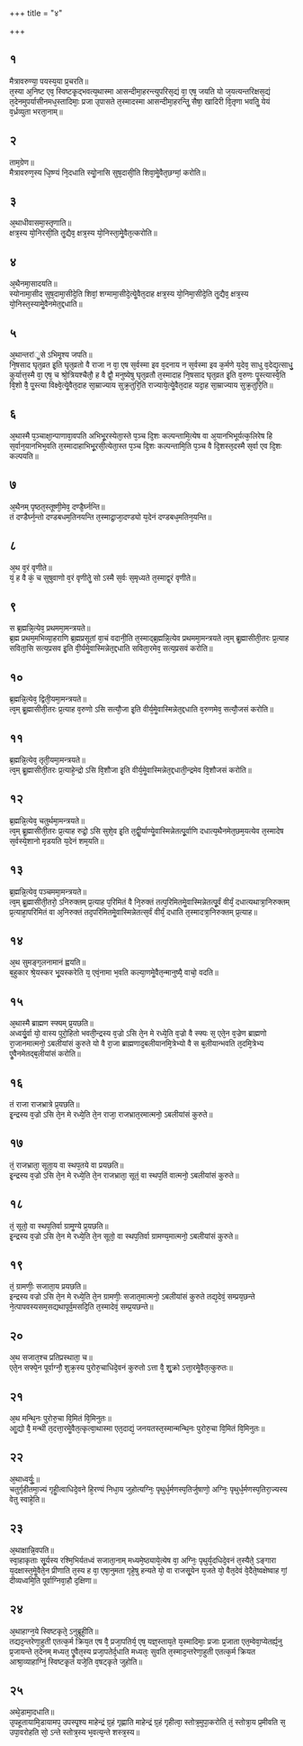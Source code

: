 +++
title = "४"

+++
## १
मैत्रावरुण्या᳘ पयस्य᳘या प्र᳘चरति॥  
त᳘स्या अ᳘निष्ट एव᳘ स्विष्टकृ᳘द्भवत्य᳘थास्मा आसन्दीमा᳘हरन्त्युपरिस᳘द्यं वा᳘ एष᳘ जयति यो ज᳘यत्यन्तरिक्षस᳘द्यं त᳘देनमुपर्यासीनमध᳘स्तादिमाः᳘ प्रजा उ᳘पासते त᳘स्मादस्मा आसन्दीमा᳘हरन्तिॗ सैषा᳘ खादिरी वि᳘तृणा भवतिॗ येयं व᳘र्ध्रव्युता भरता᳘नाम्॥  
## २
ताम᳘ग्रेण॥  
मैत्रावरुण᳘स्य धि᳘ष्ण्यं नि᳘दधाति स्योॗनासि सुष᳘दासी᳘ति शिवा᳘मेॗवैत᳘छग्मां᳘ करोति॥  
## ३
अ᳘थाधीवासमा᳘स्तृणाति॥  
क्षत्र᳘स्य यो᳘निरसी᳘ति तॗद्यैव᳘ क्षत्र᳘स्य यो᳘निस्ता᳘मेॗवैत᳘त्करोति॥  
## ४
अ᳘थैनमा᳘सादयति॥  
स्योनामा᳘सीद सुष᳘दामा᳘सीदे᳘ति शिवां᳘ शग्मामा᳘सीदे᳘त्येॗवैत᳘दाह क्षत्र᳘स्य यो᳘निमा᳘सीदे᳘ति तॗद्यैव᳘ क्षत्र᳘स्य यो᳘निस्त᳘स्यामेॗवैनमेत᳘द्दधाति॥  
## ५
अ᳘थान्तरांॗसे ऽभिमृ᳘श्य जपति॥  
नि᳘षसाद घृत᳘व्रत इ᳘ति घृत᳘व्रतो वै राजा न वा᳘ एष स᳘र्वस्मा इव व᳘दनाय न स᳘र्वस्मा इव क᳘र्मणे य᳘देव᳘ साधु व᳘देद्य᳘त्साधु᳘ कुर्यात्त᳘स्मै वा᳘ एष᳘ च श्रो᳘त्रियश्चैतौ᳘ ह वै द्वौ᳘ मनुष्येषु घृत᳘व्रतौ त᳘स्मादाह नि᳘षसाद घृत᳘व्रत इ᳘ति व᳘रुणः पॗस्त्यास्वे᳘ति वि᳘शो वै᳘ पॗस्त्या विक्ष्वे᳘त्येॗवैत᳘दाह सा᳘म्राज्याय सुक्र᳘तुरि᳘ति राज्याये᳘त्येॗवैत᳘दाह यदा᳘ह सा᳘म्राज्याय सुक्र᳘तुरि᳘ति॥  
## ६
अ᳘थास्मै प᳘ञ्चाक्षा᳘न्पाणावा᳘वपति अभिभू᳘रस्येता᳘स्ते प᳘ञ्च दि᳘शः कल्पन्तामि᳘त्येष वा अ᳘यानभिभूर्यत्क᳘लिरेष हि स᳘र्वान᳘यानभिभ᳘वति त᳘स्मादाहाभिभू᳘रसी᳘त्येता᳘स्त प᳘ञ्च दि᳘शः कल्पन्तामि᳘ति प᳘ञ्च वै दि᳘शस्त᳘दस्मै स᳘र्वा एव दि᳘शः कल्पयति॥  
## ७
अ᳘थैनम् पृष्ठत᳘स्तूष्णी᳘मेव᳘ दण्डै᳘र्घ्नन्ति॥  
तं दण्डैर्घ्न᳘न्तो दण्डबधम᳘तिनयन्ति त᳘स्माद्रा᳘जा᳘दण्ड्यो य᳘देनं दण्डबध᳘मतिन᳘यन्ति॥  
## ८
अ᳘थ व᳘रं वृणीते॥  
यं᳘ ह वै कं᳘ च सुषुवाणो व᳘रं वृणीतेॗ सो ऽस्मै स᳘र्वः स᳘मृध्यते त᳘स्माद्व᳘रं वृणीते॥  
## ९
स ब्र᳘ह्मन्नि᳘त्येव᳘ प्रथममा᳘मन्त्रयते॥  
ब्र᳘ह्म प्रथम᳘मभिव्या᳘हराणि ब्र᳘ह्मप्रसूतां वा᳘चं वदानी᳘ति त᳘स्माद्ब्र᳘ह्मन्नि᳘त्येव प्रथममा᳘मन्त्रयते त्व᳘म् ब्रॗह्मासीती᳘तरः प्र᳘त्याह सविता᳘सि सत्य᳘प्रसव इ᳘ति वी᳘र्यमेॗवास्मिन्नेत᳘द्दधाति सविता᳘रमेव᳘ सत्य᳘प्रसवं करोति॥  
## १०
ब्र᳘ह्मन्नि᳘त्येव᳘ द्विती᳘यमा᳘मन्त्रयते॥  
त्व᳘म् ब्रॗह्मासीती᳘तरः प्र᳘त्याह व᳘रुणो ऽसि सत्यौ᳘जा इ᳘ति वीर्य᳘मेॗवास्मिन्नेत᳘द्दधाति व᳘रुणमेव᳘ सत्यौ᳘जसं करोति॥  
## ११
ब्र᳘ह्मन्नि᳘त्येव᳘ तृती᳘यमा᳘मन्त्रयते॥  
त्व᳘म् ब्रॗह्मासीती᳘तरः प्र᳘त्याहे᳘न्द्रो ऽसि वि᳘शौजा इ᳘ति वीर्य᳘मेॗवास्मिन्नेत᳘द्दधाती᳘न्द्रमेव वि᳘शौजसं करोति॥  
## १२
ब्र᳘ह्मन्नि᳘त्येव᳘ चतुर्थमा᳘मन्त्रयते॥  
त्व᳘म् ब्रॗह्मासीती᳘तरः प्र᳘त्याह रुद्रो᳘ ऽसि सुशे᳘व इ᳘ति त᳘द्वीॗर्याण्येॗवास्मिन्नेतत्पू᳘र्वाणि दधात्य᳘थैनमेत᳘छम᳘यत्येव त᳘स्मादेष स᳘र्वस्ये᳘शानो मृडयति य᳘देनं शम᳘यति॥  
## १३
ब्र᳘ह्मन्नि᳘त्येव᳘ पञ्चममा᳘मन्त्रयते॥  
त्व᳘म् ब्रॗह्मासीती᳘तरो᳘ ऽनिरुक्तम् प्र᳘त्याह प᳘रिमितं वै नि᳘रुक्तं तत्प᳘रिमितमेॗवास्मिन्नेतत्पू᳘र्वं वीर्यं᳘ दधात्यथात्रा᳘निरुक्तम् प्र᳘त्याहा᳘परिमितं वा अ᳘निरुक्तं तद᳘परिमितमेॗवास्मिन्नेतत्स᳘र्वं वीर्यं᳘ दधाति त᳘स्मादत्रा᳘निरुक्तम् प्र᳘त्याह॥  
## १४
अ᳘थ सुमङ्ग᳘लनामानं ह्वयति॥  
ब᳘हुकार श्रे᳘यस्कर भू᳘यस्करेति य᳘ एवं᳘नामा भ᳘वति कल्या᳘णमेॗवैत᳘न्मानुष्यै᳘ वाचो᳘ वदति॥  
## १५
अ᳘थास्मै ब्राह्मण स्फ्यम् प्र᳘यछति॥  
अध्वर्यु᳘र्वा यो᳘ वास्य पुरो᳘हितो भवती᳘न्द्रस्य व᳘ज्रो ऽसि ते᳘न मे रध्ये᳘ति व᳘ज्रो वै स्फ्यः स᳘ एते᳘न व᳘ज्रेण ब्राह्मणो रा᳘जानमात्मनो᳘ ऽबलीयांसं कुरुते यो वै रा᳘जा ब्राह्मणाद᳘बलीयानमि᳘त्रेभ्यो वै स ब᳘लीयान्भवति त᳘दमि᳘त्रेभ्य एॗवैनमेतद्ब᳘लीयांसं करोति॥  
## १६
तं राजा राजभ्रात्रे प्र᳘यछति॥  
इ᳘न्द्रस्य व᳘ज्रो ऽसि ते᳘न मे रध्ये᳘ति ते᳘न राजा᳘ राजभ्रात᳘रमात्मनो᳘ ऽबलीयांसं कुरुते॥  
## १७
तं᳘ राजभ्राता᳘ सूता᳘य वा स्थप᳘तये वा प्रयछति॥  
इ᳘न्द्रस्य व᳘ज्रो ऽसि ते᳘न मे रध्ये᳘ति ते᳘न राजभ्राता᳘ सूतं᳘ वा स्थप᳘तिं वात्मनो᳘ ऽबलीयांसं कुरुते॥  
## १८
तं᳘ सूतो᳘ वा स्थप᳘तिर्वा ग्रामॗण्ये प्र᳘यछति॥  
इ᳘न्द्रस्य व᳘ज्रो ऽसि ते᳘न मे रध्ये᳘ति ते᳘न सूतो᳘ वा स्थप᳘तिर्वा ग्रामण्य᳘मात्मनो᳘ ऽबलीयांसं कुरुते॥  
## १९
तं᳘ ग्रामणीः᳘ सजाता᳘य प्रयछति॥  
इन्द्रस्य वज्रो ऽसि ते᳘न मे रध्ये᳘ति ते᳘न ग्रामणीः᳘ सजात᳘मात्मनो᳘ ऽबलीयांसं कुरुते तद्य᳘देवं᳘ सम्प्रय᳘छन्ते ने᳘त्पापवस्यसम᳘सद्यथापूर्व᳘मसदि᳘ति त᳘स्मादेवं᳘ सम्प्र᳘यछन्ते॥  
## २०
अ᳘थ सजात᳘श्च प्रतिप्रस्थाता᳘ च॥  
एते᳘न सफ्ये᳘न पूर्वाग्नौ᳘ शुक्र᳘स्य पुरोरु᳘चाधिदे᳘वनं कुरुतो ऽत्ता वै᳘ शुॗक्रो ऽत्ता᳘रमेॗवैत᳘त्कुरुतः॥  
## २१
अ᳘थ मन्थि᳘नः पुरोरु᳘चा वि᳘मितं वि᳘मिनुतः॥  
आॗद्यो वै᳘ मन्थी त᳘दत्ता᳘रमेॗवैत᳘त्कृत्वा᳘थास्मा एत᳘दाद्यं᳘ जनयतस्त᳘स्मान्मन्थि᳘नः पुरोरु᳘चा वि᳘मितं वि᳘मिनुतः॥  
## २२
अ᳘थाध्वर्युः᳟॥  
चतुर्गृहीतमा᳘ज्यं गृहीॗत्वाधिदे᳘वने हि᳘रण्यं निधा᳘य जुहोत्यग्निः᳘ पृथुर्ध᳘र्मणस्प᳘तिर्जुषाणो᳘ अग्निः᳘ पृथुर्ध᳘र्मणस्प᳘तिरा᳘ज्यस्य वेतु स्वाहे᳘ति॥  
## २३
अ᳘थाक्षान्नि᳘वपति॥  
स्वा᳘हाकृताः सू᳘र्यस्य रश्मि᳘भिर्यतध्वं सजाता᳘नाम् मध्यमे᳘ष्ठ्याये᳘त्येष वा᳘ अग्निः᳘ पृथुर्य᳘दधिदे᳘वनं त᳘स्यैते᳘ ऽङ्गारा य᳘दक्षास्त᳘मेॗवैते᳘न प्रीणाति त᳘स्य ह वा᳘ एषा᳘नुमता गृहे᳘षु हन्यते यो᳘ वा राजसू᳘येन य᳘जते यो᳘ वैत᳘देवं वे᳘दैते᳘ष्वक्षेष्वाह गां᳘ दीव्यध्वमि᳘ति पूर्वाग्निवा᳘हौ द᳘क्षिणा॥  
## २४
अ᳘थाहाग्न᳘ये स्विष्टकृते᳘ ऽनुब्रूही᳘ति॥  
तद्यद᳘न्तरेणा᳘हुती एतत्क᳘र्म क्रिय᳘त एष वै᳘ प्रजा᳘पतिर्य᳘ एष᳘ यज्ञ᳘स्ताय᳘ते य᳘स्मादिमाः᳘ प्रजाः प्र᳘जाता एत᳘म्वेवा᳘प्येतर्ह्य᳘नु प्र᳘जायन्ते त᳘देनम् मध्यत᳘ एॗवैत᳘स्य प्रजा᳘पतेर्द᳘धाति मध्यतः᳘ सुवति त᳘स्माद᳘न्तरेणा᳘हुती एतत्क᳘र्म क्रियत आश्रा᳘व्याहाग्निं᳘ स्विष्टकृ᳘तं यजे᳘ति व᳘षट्कृते जुहोति॥  
## २५
अथे᳘डामा᳘दधाति॥  
उ᳘पहूतायामि᳘डायामप᳘ उपस्पृ᳘श्य माहेन्द्रं ग्र᳘हं गृह्णाति माहेन्द्रं ग्र᳘हं गृहीत्वा᳘ स्तोत्र᳘मुपा᳘करोति तं᳘ स्तोत्रा᳘य प्र᳘मीवति स᳘ उपा᳘वरोहति सो᳘ ऽन्ते स्तोत्र᳘स्य भ᳘वत्य᳘न्ते शस्त्र᳘स्य॥  